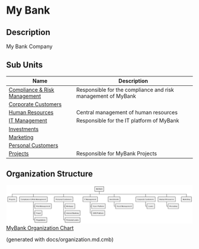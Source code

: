 # My Bank
## Description
My Bank Company


## Sub Units
| Name | Description |
|---|---|
| [Compliance & Risk Management](../../mybank/compliance/compliance-org.md) | Responsible for the compliance and risk management of MyBank |
| [Corporate Customers](../../mybank/organization/corporate-customers.md) |  |
| [Human Resources](../../mybank/organization/human-resources.md) | Central management of human resources |
| [IT Management](../../mybank/it-management/it-management-org.md) | Responsible for the IT platform of MyBank |
| [Investments](../../mybank/investments/investments-org.md) |  |
| [Marketing](../../mybank/organization/marketing.md) |  |
| [Personal Customers](../../mybank/organization/personal-customers.md) |  |
| [Projects](../../mybank/project-management/projects-org.md) | Responsible for MyBank Projects |

## Organization Structure
![MyBank Organization Chart](../../mybank/organization/organization-structure-view.png)
[MyBank Organization Chart](../../mybank/organization/organization-structure-view.md)


(generated with docs/organization.md.cmb)
